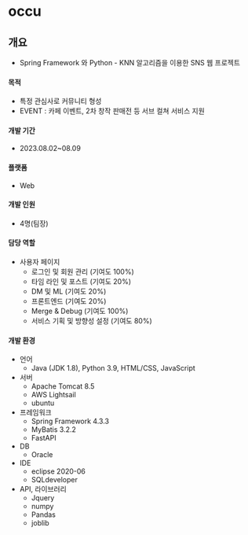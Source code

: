 # occu
## 개요
- Spring Framework 와 Python - KNN 알고리즘을 이용한 SNS 웹 프로젝트

#### 목적
- 특정 관심사로 커뮤니티 형성
- EVENT : 카페 이벤트, 2차 창작 판매전 등 서브 컬쳐 서비스 지원

#### 개발 기간
- 2023.08.02~08.09

#### 플랫폼
- Web

#### 개발 인원
- 4명(팀장)

#### 담당 역할
- 사용자 페이지
  - 로그인 및 회원 관리 (기여도 100%)
  - 타임 라인 및 포스트 (기여도 20%)
  - DM 및 ML (기여도 20%)
  - 프론트엔드 (기여도 20%)
  - Merge & Debug (기여도 100%)
  - 서비스 기획 및 방향성 설정 (기여도 80%)

#### 개발 환경
- 언어
  - Java (JDK 1.8), Python 3.9, HTML/CSS, JavaScript
- 서버
  - Apache Tomcat 8.5
  - AWS Lightsail
  - ubuntu
- 프레임워크
  - Spring Framework 4.3.3
  - MyBatis 3.2.2
  - FastAPI
- DB
  - Oracle
- IDE
  - eclipse 2020-06
  - SQLdeveloper
- API, 라이브러리
  - Jquery
  - numpy
  - Pandas
  - joblib
